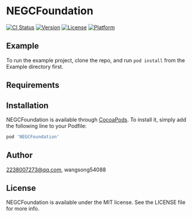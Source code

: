 # NEGCFoundation

[![CI Status](https://img.shields.io/travis/2238007273@qq.com/NEGCFoundation.svg?style=flat)](https://travis-ci.org/2238007273@qq.com/NEGCFoundation)
[![Version](https://img.shields.io/cocoapods/v/NEGCFoundation.svg?style=flat)](https://cocoapods.org/pods/NEGCFoundation)
[![License](https://img.shields.io/cocoapods/l/NEGCFoundation.svg?style=flat)](https://cocoapods.org/pods/NEGCFoundation)
[![Platform](https://img.shields.io/cocoapods/p/NEGCFoundation.svg?style=flat)](https://cocoapods.org/pods/NEGCFoundation)

## Example

To run the example project, clone the repo, and run `pod install` from the Example directory first.

## Requirements

## Installation

NEGCFoundation is available through [CocoaPods](https://cocoapods.org). To install
it, simply add the following line to your Podfile:

```ruby
pod 'NEGCFoundation'
```

## Author

2238007273@qq.com, wangsong54088

## License

NEGCFoundation is available under the MIT license. See the LICENSE file for more info.
